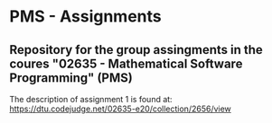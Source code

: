# PMS - Assignments
## Repository for the group assingments in the coures "02635 - Mathematical Software Programming" (PMS)

The description of assignment 1 is found at: https://dtu.codejudge.net/02635-e20/collection/2656/view

